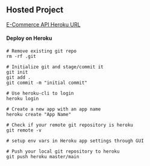 ## Hosted Project

[E-Commerce API Heroku URL](https://ecommerce-api-prod.herokuapp.com/)

#### Deploy on Heroku

```shell
# Remove existing git repo
rm -rf .git 

# Initialize git and stage/commit it
git init
git add .
git commit -m "initial commit"

# Use heroku-cli to login
heroku login

# Create a new app with an app name 
heroku create "App Name"

# Check if your remote git repository is heroku
git remote -v

# setup env vars in Heroku app settings through GUI

# Push your local git repository to heroku
git push heroku master/main
```

